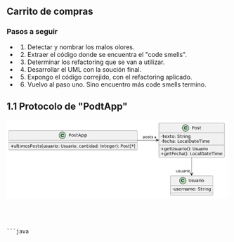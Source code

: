 ## Carrito de compras

### Pasos a seguir 
- 1) Detectar y nombrar los malos olores.
- 2) Extraer el código donde se encuentra el "code smells".
- 3) Determinar los refactoring que se van a utilizar.
- 4) Desarrollar el UML con la soución final.
- 5) Expongo el código correjido, con el refactoring aplicado.
- 6) Vuelvo al paso uno. Sino encuentro más code smells termino.

## 1.1 Protocolo de "PodtApp"

![alt text](image-1.png)

```java



```java


